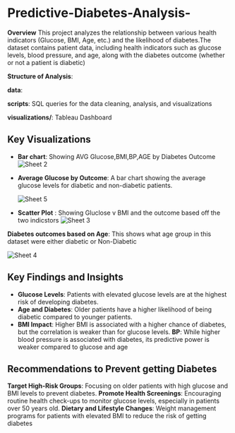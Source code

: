 # Predictive-Diabetes-Analysis-

**Overview**
This project analyzes the relationship between various health indicators (Glucose, BMI, Age, etc.) and the likelihood of diabetes.The dataset contains patient data, including health indicators such as glucose levels, blood pressure, and age, along with the diabetes outcome (whether or not a patient is diabetic)

**Structure of Analysis**:

**data**:

 **scripts**: SQL queries for the data cleaning, analysis, and visualizations
 
 **visualizations/**: Tableau Dashboard


## Key Visualizations
- **Bar chart**: Showing AVG Glucose,BMI,BP,AGE by Diabetes Outcome
  ![Sheet 2](https://github.com/user-attachments/assets/05b9742d-5062-4c2a-87c6-7610739d7976)
  
- **Average Glucose by Outcome**: A bar chart showing the average glucose levels for diabetic and non-diabetic patients.

   ![Sheet 5](https://github.com/user-attachments/assets/fb7a48e6-95ab-4942-8fbd-3030be10f17c)
  
  
- **Scatter Plot** : Showing Gluclose v BMI and the outcome based off the two indicstors
![Sheet 3](https://github.com/user-attachments/assets/11531520-0e05-460b-879f-bd2cafce325b)

**Diabetes outcomes based on Age**: This shows what age group in this dataset were either diabetic or Non-Diabetic 

![Sheet 4](https://github.com/user-attachments/assets/5d3fcbbc-17a3-4552-8278-2bc2fc63b071)


## Key Findings and Insights
- **Glucose Levels**: Patients with elevated glucose levels are at the highest risk of developing diabetes.
- **Age and Diabetes**: Older patients have a higher likelihood of being diabetic compared to younger patients.
- **BMI Impact**: Higher BMI is associated with a higher chance of diabetes, but the correlation is weaker than for glucose levels.
  **BP**: While higher blood pressure is associated with diabetes, its predictive power is weaker compared to glucose and age

## Recommendations to Prevent getting Diabetes 
**Target High-Risk Groups**: Focusing on older patients with high glucose and BMI levels to prevent diabetes.
 **Promote Health Screenings**: Encouraging routine health check-ups to monitor glucose levels, especially in patients over 50 years old.
 **Dietary and Lifestyle Changes**: Weight management programs for patients with elevated BMI to reduce the risk of getting diabetes


